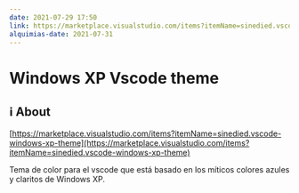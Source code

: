 ```yaml
---
date: 2021-07-29 17:50
link: https://marketplace.visualstudio.com/items?itemName=sinedied.vscode-windows-xp-theme
alquimias-date: 2021-07-31
---
```


# Windows XP Vscode theme

## ℹ️ About

[https://marketplace.visualstudio.com/items?itemName=sinedied.vscode-windows-xp-theme](https://marketplace.visualstudio.com/items?itemName=sinedied.vscode-windows-xp-theme)

Tema de color para el vscode que está basado en los míticos colores azules y claritos de Windows XP.


